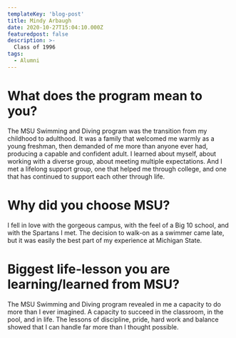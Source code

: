 ```yaml
---
templateKey: 'blog-post'
title: Mindy Arbaugh
date: 2020-10-27T15:04:10.000Z
featuredpost: false
description: >-
  Class of 1996
tags:
  - Alumni
---
```


# What does the program mean to you?
The MSU Swimming and Diving program was the transition from my childhood to adulthood. It was a family that welcomed me warmly as a young freshman, then demanded of me more than anyone ever had, producing a capable and confident adult. I learned about myself, about working with a diverse group, about meeting multiple expectations. And I met a lifelong support group, one that helped me through college, and one that has continued to support each other through life. 


# Why did you choose MSU?
I fell in love with the gorgeous campus, with the feel of a Big 10 school, and with the Spartans I met. The decision to walk-on as a swimmer came late, but it was easily the best part of my experience at Michigan State.

# Biggest life-lesson you are learning/learned from MSU?

The MSU Swimming and Diving program revealed in me a capacity to do more than I ever imagined. A capacity to succeed in the classroom, in the pool, and in life. The lessons of discipline, pride, hard work and balance showed that I can handle far more than I thought possible.
